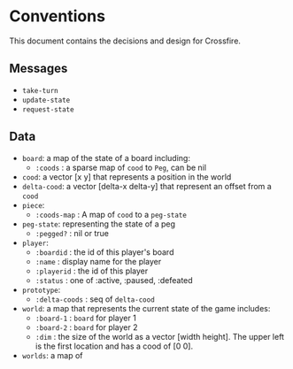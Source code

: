 # Conventions

This document contains the decisions and design for Crossfire.

## Messages

* `take-turn`
* `update-state`
* `request-state`

## Data

* `board`: a map of the state of a board including:
   * `:coods` :  a sparse map of `cood` to `Peg`, can be nil
* `cood`: a vector [x y] that represents a position in the world
* `delta-cood`: a vector [delta-x delta-y] that represent an offset from a `cood`
* `piece`: 
    * `:coods-map` : A map of `cood` to a `peg-state`
* `peg-state`: representing the state of a peg
    * `:pegged?` : nil or true
* `player`:
    * `:boardid` : the id of this player's board
    * `:name` : display name for the player
    * `:playerid` : the id of this player
    * `:status` : one of :active, :paused, :defeated
* `prototype`:
    * `:delta-coods` : seq of `delta-cood`
* `world`: a map that represents the current state of the game includes:
    * `:board-1` : `board` for player 1
    * `:board-2` : `board` for player 2
    * `:dim` : the size of the world as a vector [width height].  The upper left is the first location and has a cood of [0 0].
* `worlds`: a map of 

   